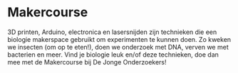 Makercourse
===========

3D printen, Arduino, electronica en lasersnijden zijn technieken die een biologie makerspace gebruikt om experimenten te kunnen doen. Zo kweken we insecten (om op te eten!), doen we onderzoek met DNA, verven we met bacterien en meer. Vind je biologie leuk en/of deze technieken, doe dan mee met de Makercourse bij De Jonge Onderzoekers!
